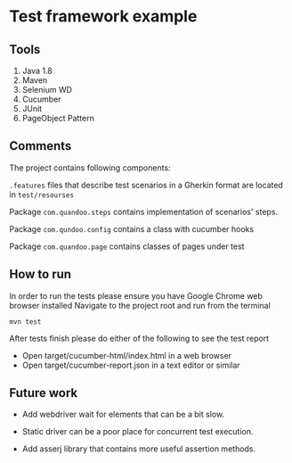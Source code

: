 # Test framework example

## Tools


1. Java 1.8
1. Maven
1. Selenium WD
1. Cucumber
1. JUnit
1. PageObject Pattern

## Comments

The project contains following components:

`.features` files that describe test scenarios in a Gherkin format are located in `test/resourses`

Package `com.quandoo.steps` contains implementation of scenarios' steps.

Package `com.qundoo.config` contains a class with cucumber hooks

Package `com.quandoo.page` contains classes of pages under test    


## How to run
In order to run the tests please ensure you have Google Chrome web browser installed
Navigate to the project root and run from the terminal
```{bash}
mvn test
```
After tests finish please do either of the following to see the test report
* Open target/cucumber-html/index.html in a web browser
* Open target/cucumber-report.json in a text editor or similar

## Future work

* Add webdriver wait for elements that can be a bit slow.

* Static driver can be a poor place for concurrent test execution.

* Add asserj library that contains more useful assertion methods. 
